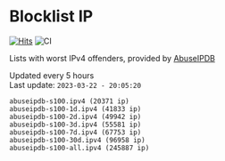 # Blocklist IP

[![Hits](https://hits.seeyoufarm.com/api/count/incr/badge.svg?url=https%3A%2F%2Fgithub.com%2Fborestad%2Fblocklist-ip%2F&count_bg=%2379C83D&title_bg=%23555555&icon=&icon_color=%23E7E7E7&title=hits&edge_flat=false)](https://hits.seeyoufarm.com)  ![CI](https://img.shields.io/github/workflow/status/borestad/blocklist-ip/CI?style=flat-square)

Lists with worst IPv4 offenders, provided by [AbuseIPDB](https://www.abuseipdb.com/)

<!-- FOOTER-PLACEHOLDER -->
Updated every 5 hours<br>
Last update: `2023-03-22 - 20:05:20`
```
abuseipdb-s100.ipv4 (20371 ip)
abuseipdb-s100-1d.ipv4 (41833 ip)
abuseipdb-s100-2d.ipv4 (49942 ip)
abuseipdb-s100-3d.ipv4 (55581 ip)
abuseipdb-s100-7d.ipv4 (67753 ip)
abuseipdb-s100-30d.ipv4 (96958 ip)
abuseipdb-s100-all.ipv4 (245887 ip)
```
